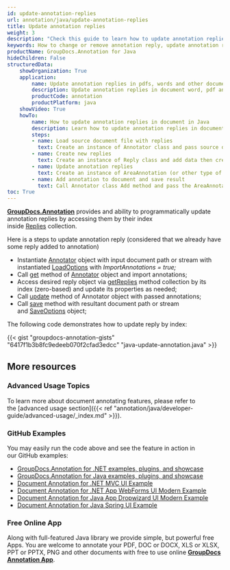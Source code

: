 ```yaml
---
id: update-annotation-replies
url: annotation/java/update-annotation-replies
title: Update annotation replies
weight: 3
description: "Check this guide to learn how to update annotation replies when collaborate over document using GroupDocs.Annotation for Java API."
keywords: How to change or remove annotation reply, update annotation reply, remove reply, reply to annotation
productName: GroupDocs.Annotation for Java
hideChildren: False
structuredData:
    showOrganization: True
    application:
        name: Update annotation replies in pdfs, words and other documents with Java
        description: Update annotation replies in document word, pdf and other docs natively on mac, windows or ubuntu natively with high performance using Java language and GroupDocs.Annotation for Java APIs
        productCode: annotation
        productPlatform: java 
    showVideo: True
    howTo:
        name: How to update annotation replies in document in Java 
        description: Learn how to update annotation replies in document in Java step by step
        steps:
        - name: Load source document file with replies
          text: Create an instance of Annotator class and pass source document file path as a constructor parameter. You may specify absolute or relative file path as per your requirements. 
        - name: Create new replies
          text: Create an instance of Reply class and add data then create java List with Reply and add all replies to this list.
        - name: Update annotation replies
          text: Create an instance of AreaAnnotation (or other type of annotation) and call setUpdate method for add list with replies.
        - name: Add annotation to document and save result 
          text: Call Annotator class Add method and pass the AreaAnnotation (or other type of annotation) object then call Save method from Annotator class and pass the output filename as parameter.
toc: True
---
```


[**GroupDocs.Annotation**](https://products.groupdocs.com/annotation/java) provides and ability to programmatically update annotation replies by accessing them by their index inside [Replies](https://reference.groupdocs.com/java/annotation/com.groupdocs.annotation.models.annotationmodels/AnnotationBase#getReplies()) collection.

Here is a steps to update annotation reply (considered that we already have some reply added to annotation)
*   Instantiate [Annotator](https://reference.groupdocs.com/java/annotation/com.groupdocs.annotation/Annotator) object with input document path or stream with instantiated [LoadOptions](https://reference.groupdocs.com/java/annotation/com.groupdocs.annotation.options/LoadOptions) with *ImportAnnotations = true;*
*   Call [get](https://reference.groupdocs.com/java/annotation/com.groupdocs.annotation/Annotator#get()) method of [Annotator](https://reference.groupdocs.com/java/annotation/com.groupdocs.annotation/Annotator) object and import annotations;
*   Access desired reply object via [getReplies](https://reference.groupdocs.com/java/annotation/com.groupdocs.annotation.models.annotationmodels/AnnotationBase#getReplies()) method collection by its index (zero-based) and update its properties as needed;
*   Call [update](https://reference.groupdocs.com/java/annotation/com.groupdocs.annotation/Annotator#update(java.util.List)) method of Annotator object with passed annotations;
*   Call [save](https://reference.groupdocs.com/java/annotation/com.groupdocs.annotation/Annotator#save(java.io.InputStream)) method with resultant document path or stream and [SaveOptions](https://reference.groupdocs.com/java/annotation/com.groupdocs.annotation.options.export/SaveOptions) object;

The following code demonstrates how to update reply by index:

{{< gist "groupdocs-annotation-gists" "6417f1b3b8fc9edeeb070f2cfad3edcc" "java-update-annotation.java" >}}

## More resources

### Advanced Usage Topics
To learn more about document annotating features, please refer to the [advanced usage section]({{< ref "annotation/java/developer-guide/advanced-usage/_index.md" >}}).

### GitHub Examples

You may easily run the code above and see the feature in action in our GitHub examples:

*   [GroupDocs.Annotation for .NET examples, plugins, and showcase](https://github.com/groupdocs-annotation/GroupDocs.Annotation-for-.NET)
*   [GroupDocs.Annotation for Java examples, plugins, and showcase](https://github.com/groupdocs-annotation/GroupDocs.Annotation-for-Java)
*   [Document Annotation for .NET MVC UI Example](https://github.com/groupdocs-annotation/GroupDocs.Annotation-for-.NET-MVC) 
*   [Document Annotation for .NET App WebForms UI Modern Example](https://github.com/groupdocs-annotation/GroupDocs.Annotation-for-.NET-WebForms)
*   [Document Annotation for Java App Dropwizard UI Modern Example](https://github.com/groupdocs-annotation/GroupDocs.Annotation-for-Java-Dropwizard)
*   [Document Annotation for Java Spring UI Example](https://github.com/groupdocs-annotation/GroupDocs.Annotation-for-Java-Spring)
    
### Free Online App

Along with full-featured Java library we provide simple, but powerful free Apps.
You are welcome to annotate your PDF, DOC or DOCX, XLS or XLSX, PPT or PPTX, PNG and other documents with free to use online [**GroupDocs Annotation App**](https://products.groupdocs.app/annotation).
